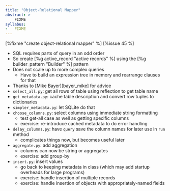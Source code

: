 ```yaml
---
title: "Object-Relational Mapper"
abstract: >
    FIXME
syllabus:
-   FIXME
---
```


[%fixme "create object-relational mapper" %] [%issue 45 %]

-   SQL requires parts of query in an odd order
-   So create [%g active_record "active records" %] using the [%g builder_pattern "Builder" %] pattern
-   Does not scale up to more complex queries
    -   Have to build an expression tree in memory and rearrange clauses for that
-   Thanks to [Mike Bayer][bayer_mike] for advice
-   `select_all.py`: get all rows of table using reflection to get table name
-   `get_metadata.py`: cache table description and convert row tuples to dictionaries
-   `simpler_metadata.py`: let SQLite do that
-   `choose_columns.py`: select columns using immediate string formatting
    -   test get-all case as well as getting specific columns
    -   exercise: re-introduce cached metadata to do error handling
-   `delay_columns.py`: have `query` save the column names for later use in `run` method
    -   complicates things now, but becomes useful later
-   `aggregate.py`: add aggregation
    -   columns can now be string or aggregates
    -   exercise: add group-by
-   `insert.py`: insert values
    -   go back to keeping metadata in class (which may add startup overheads for large programs)
    -   exercise: handle insertion of multiple records
    -   exercise: handle insertion of objects with appropriately-named fields
